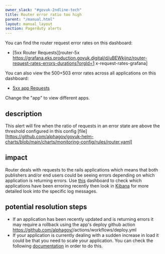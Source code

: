 ```yaml
---
owner_slack: "#govuk-2ndline-tech"
title: Router error ratio too high
parent: "/manual.html"
layout: manual_layout
section: Pagerduty alerts
---
```


You can find the router request error rates on this dashboard:

- [5xx Router Requests][router-5x https://grafana.eks.production.govuk.digital/d/uBEWkijnz/router-request-rates-errors-durations?orgId=1 x-request-rates-grafana]

You can also view the 500+503 error rates across all applications on this dashboard:

- [5xx app Requests][app-5xx-error-rates-grafana]

Change the "app" to view different apps.

## description

This alert will fire when the ratio of requests in an error state are above the threshold configured in 
this config [file][https://github.com/alphagov/govuk-helm-charts/blob/main/charts/monitoring-config/rules/router.yaml]


## impact 

Router deals with requests to the rails applications which means that both publishers and/or end users could be seeing errors depending on which application is returning errors. 
Use [this][app-5xx-error-rates-grafana] dashboard to check which applications have been erroring recently then look in [Kibana][prod-kibana] for more detailed
look into the specific log messages. 

## potential resolution steps
- If an application has been recently updated and is returning errors it may require a rollback using the app's deploy github action https://github.com/alphagov/<appname>/actions/workflows/deploy.yml
- If your application is currently dealing with a sudden increase in load it could be that you need to scale your application. You can check the following [documentation][scale-app] in order to do this. 

[router-5xx-request-rates-grafana]:https://grafana.eks.integration.govuk.digital/d/uBEWkijnz/router-request-rates-errors-durations?orgId=1&var-namespace=apps&var-backend_app=All&var-quantile=0.99&var-error_status=500&var-error_status=503&var-error_status=504 
[app-5xx-error-rates-grafana]: https://grafana.eks.prodution.govuk.digital/d/000000111/app-request-rates-errors-durations?orgId=1&refresh=1m&var-namespace=apps&var-app=All&var-quantile=All&var-error_status=500&var-error_status=503 
[prod-kibana]: https://kibana.logit.io/s/13d1a0b1-f54f-407b-a4e5-f53ba653fac3/app/discover
[scale-app]: https://govuk-k8s-user-docs.publishing.service.gov.uk/manage-app/scale-app/#scaling-your-app

